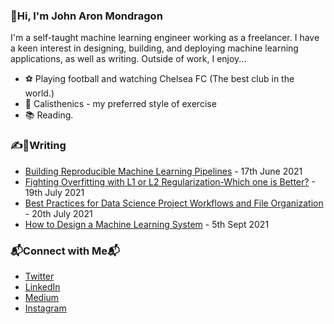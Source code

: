 ### 👋Hi, I'm John Aron Mondragon
I'm a self-taught machine learning engineer working as a freelancer. I have a keen interest in designing, building, and deploying machine learning applications, as well as writing. Outside of work, I enjoy... 

* ⚽ Playing football and watching Chelsea FC (The best club in the world.)
* 🤸 Calisthenics - my preferred style of exercise
* 📚 Reading.

### ✍️📝Writing
* [Building Reproducible Machine Learning Pipelines](https://towardsdatascience.com/building-reproducible-machine-learning-pipelines-c80407c4319f) - 17th June 2021
* [Fighting Overfitting with L1 or L2 Regularization-Which one is Better?](https://neptune.ai/blog/fighting-overfitting-with-l1-or-l2-regularization) - 19th July 2021
* [Best Practices for Data Science Project Workflows and File Organization](https://neptune.ai/blog/best-practices-for-data-science-project-workflows-and-file-organizations) - 20th July 2021
* [How to Design a Machine Learning System](https://medium.com/geekculture/how-to-design-a-machine-learning-system-89d806ff3d3b) - 5th Sept 2021

### 📬Connect with Me📬
* [Twitter](https://twitter.com/KurtisPykes)
* [LinkedIn](https://www.linkedin.com/in/kurtispykes/)
* [Medium](https://kurtispykes.medium.com/)
* [Instagram](https://www.instagram.com/kurtispykes/)

